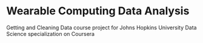 Wearable Computing Data Analysis
================================

Getting and Cleaning Data course project for Johns Hopkins University Data Science specialization on Coursera
